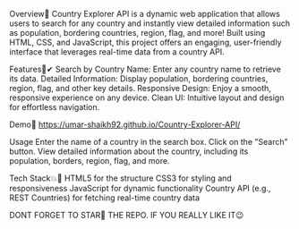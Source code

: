 Overview🚀
Country Explorer API is a dynamic web application that allows users to search for any country and instantly view detailed information such as population, bordering countries, region, flag, and more! Built using HTML, CSS, and JavaScript, this project offers an engaging, user-friendly interface that leverages real-time data from a country API.

Features📌✔
Search by Country Name: Enter any country name to retrieve its data.
Detailed Information: Display population, bordering countries, region, flag, and other key details.
Responsive Design: Enjoy a smooth, responsive experience on any device.
Clean UI: Intuitive layout and design for effortless navigation.

Demo🔗
https://umar-shaikh92.github.io/Country-Explorer-API/

Usage
Enter the name of a country in the search box.
Click on the "Search" button.
View detailed information about the country, including its population, borders, region, flag, and more.

Tech Stack💥🚩
HTML5 for the structure
CSS3 for styling and responsiveness
JavaScript for dynamic functionality
Country API (e.g., REST Countries) for fetching real-time country data

DONT FORGET TO STAR🌟 THE REPO. IF YOU REALLY LIKE IT😉
